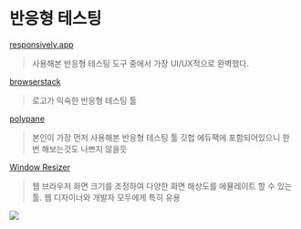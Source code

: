 # 반응형 테스팅

[responsively.app](https://responsively.app/)

> 사용해본 반응형 테스팅 도구 중에서 가장 UI/UX적으로 완벽했다.

[browserstack](https://www.browserstack.com/)

> 로고가 익숙한 반응형 테스팅 툴

[polypane](https://polypane.app/)

> 본인이 가장 먼저 사용해본 반응형 테스팅 툴 깃헙 에듀팩에 포함되어있으니 한번 해보는것도 나쁘지 않을듯

[Window Resizer](https://chrome.google.com/webstore/detail/window-resizer/kkelicaakdanhinjdeammmilcgefonfh?hl=ko)

> 웹 브라우저 화면 크기를 조정하여 다양한 화면 해상도를 에뮬레이트 할 수 있는 툴. 웹 디자이너와 개발자 모두에게 특히 유용

![](https://media.vlpt.us/images/openhub/post/29cca56c-fcf8-457d-be8e-63d1c3adc214/Screen%20Shot%202021-03-14%20at%203.27.41%20PM.png)
